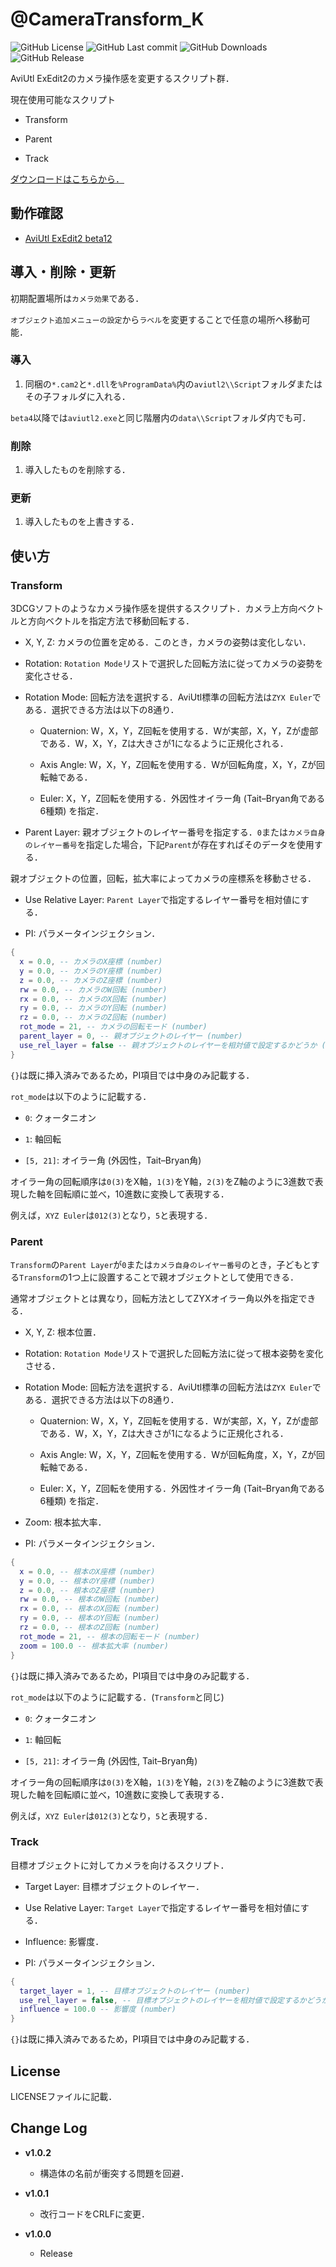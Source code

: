 # @CameraTransform_K

![GitHub License](https://img.shields.io/github/license/korarei/AviUtl2_CameraTransform_K_Script)
![GitHub Last commit](https://img.shields.io/github/last-commit/korarei/AviUtl2_CameraTransform_K_Script)
![GitHub Downloads](https://img.shields.io/github/downloads/korarei/AviUtl2_CameraTransform_K_Script/total)
![GitHub Release](https://img.shields.io/github/v/release/korarei/AviUtl2_CameraTransform_K_Script)

AviUtl ExEdit2のカメラ操作感を変更するスクリプト群．

現在使用可能なスクリプト

- Transform

- Parent

- Track

[ダウンロードはこちらから．](https://github.com/korarei/AviUtl2_CameraTransform_K_Script/releases)

## 動作確認

- [AviUtl ExEdit2 beta12](https://spring-fragrance.mints.ne.jp/aviutl/)


## 導入・削除・更新

初期配置場所は`カメラ効果`である．

`オブジェクト追加メニューの設定`から`ラベル`を変更することで任意の場所へ移動可能．

### 導入

1.  同梱の`*.cam2`と`*.dll`を`%ProgramData%`内の`aviutl2\\Script`フォルダまたはその子フォルダに入れる．

`beta4`以降では`aviutl2.exe`と同じ階層内の`data\\Script`フォルダ内でも可．

### 削除

1.  導入したものを削除する．

### 更新

1.  導入したものを上書きする．

## 使い方
### Transform

3DCGソフトのようなカメラ操作感を提供するスクリプト．カメラ上方向ベクトルと方向ベクトルを指定方法で移動回転する．

- X, Y, Z: カメラの位置を定める．このとき，カメラの姿勢は変化しない．

- Rotation: `Rotation Mode`リストで選択した回転方法に従ってカメラの姿勢を変化させる．

- Rotation Mode: 回転方法を選択する．AviUtl標準の回転方法は`ZYX Euler`である．選択できる方法は以下の8通り．

  - Quaternion: W，X，Y，Z回転を使用する．Wが実部，X，Y，Zが虚部である．W，X，Y，Zは大きさが1になるように正規化される．

  - Axis Angle: W，X，Y，Z回転を使用する．Wが回転角度，X，Y，Zが回転軸である．

  - Euler: X，Y，Z回転を使用する．外因性オイラー角 (Tait–Bryan角である6種類) を指定．

- Parent Layer: 親オブジェクトのレイヤー番号を指定する．`0`または`カメラ自身のレイヤー番号`を指定した場合，下記`Parent`が存在すればそのデータを使用する．

親オブジェクトの位置，回転，拡大率によってカメラの座標系を移動させる．

- Use Relative Layer: `Parent Layer`で指定するレイヤー番号を相対値にする．

- PI: パラメータインジェクション．

```lua
{
  x = 0.0, -- カメラのX座標 (number)
  y = 0.0, -- カメラのY座標 (number)
  z = 0.0, -- カメラのZ座標 (number)
  rw = 0.0, -- カメラのW回転 (number)
  rx = 0.0, -- カメラのX回転 (number)
  ry = 0.0, -- カメラのY回転 (number)
  rz = 0.0, -- カメラのZ回転 (number)
  rot_mode = 21, -- カメラの回転モード (number)
  parent_layer = 0, -- 親オブジェクトのレイヤー (number)
  use_rel_layer = false -- 親オブジェクトのレイヤーを相対値で設定するかどうか (boolean or number)
}
```

`{}`は既に挿入済みであるため，PI項目では中身のみ記載する．

`rot_mode`は以下のように記載する．

- `0`: クォータニオン

- `1`: 軸回転

- `[5, 21]`: オイラー角 (外因性，Tait–Bryan角)

オイラー角の回転順序は`0(3)`をX軸，`1(3)`をY軸，`2(3)`をZ軸のように3進数で表現した軸を回転順に並べ，10進数に変換して表現する．

例えば，`XYZ Euler`は`012(3)`となり，`5`と表現する．

### Parent

`Transform`の`Parent Layer`が`0`または`カメラ自身のレイヤー番号`のとき，子どもとする`Transform`の1つ上に設置することで親オブジェクトとして使用できる．

通常オブジェクトとは異なり，回転方法としてZYXオイラー角以外を指定できる．

- X, Y, Z: 根本位置．

- Rotation: `Rotation Mode`リストで選択した回転方法に従って根本姿勢を変化させる．

- Rotation Mode: 回転方法を選択する．AviUtl標準の回転方法は`ZYX Euler`である．選択できる方法は以下の8通り．

  - Quaternion: W，X，Y，Z回転を使用する．Wが実部，X，Y，Zが虚部である．W，X，Y，Zは大きさが1になるように正規化される．

  - Axis Angle: W，X，Y，Z回転を使用する．Wが回転角度，X，Y，Zが回転軸である．

  - Euler: X，Y，Z回転を使用する．外因性オイラー角 (Tait–Bryan角である6種類) を指定．

- Zoom: 根本拡大率．

- PI: パラメータインジェクション．

```lua
{
  x = 0.0, -- 根本のX座標 (number)
  y = 0.0, -- 根本のY座標 (number)
  z = 0.0, -- 根本のZ座標 (number)
  rw = 0.0, -- 根本のW回転 (number)
  rx = 0.0, -- 根本のX回転 (number)
  ry = 0.0, -- 根本のY回転 (number)
  rz = 0.0, -- 根本のZ回転 (number)
  rot_mode = 21, -- 根本の回転モード (number)
  zoom = 100.0 -- 根本拡大率 (number)
}
```

`{}`は既に挿入済みであるため，PI項目では中身のみ記載する．

`rot_mode`は以下のように記載する．(`Transform`と同じ)

- `0`: クォータニオン

- `1`: 軸回転

- `[5, 21]`: オイラー角 (外因性, Tait–Bryan角)

オイラー角の回転順序は`0(3)`をX軸，`1(3)`をY軸，`2(3)`をZ軸のように3進数で表現した軸を回転順に並べ，10進数に変換して表現する．

例えば，`XYZ Euler`は`012(3)`となり，`5`と表現する．

### Track

目標オブジェクトに対してカメラを向けるスクリプト．

- Target Layer: 目標オブジェクトのレイヤー．

- Use Relative Layer: `Target Layer`で指定するレイヤー番号を相対値にする．

- Influence: 影響度．

- PI: パラメータインジェクション．

```lua
{
  target_layer = 1, -- 目標オブジェクトのレイヤー (number)
  use_rel_layer = false, -- 目標オブジェクトのレイヤーを相対値で設定するかどうか (boolean or number)
  influence = 100.0 -- 影響度 (number)
}
```

`{}`は既に挿入済みであるため，PI項目では中身のみ記載する．

## License

LICENSEファイルに記載．

## Change Log

- **v1.0.2**
  - 構造体の名前が衝突する問題を回避．

- **v1.0.1**
  - 改行コードをCRLFに変更．

- **v1.0.0**
  - Release
